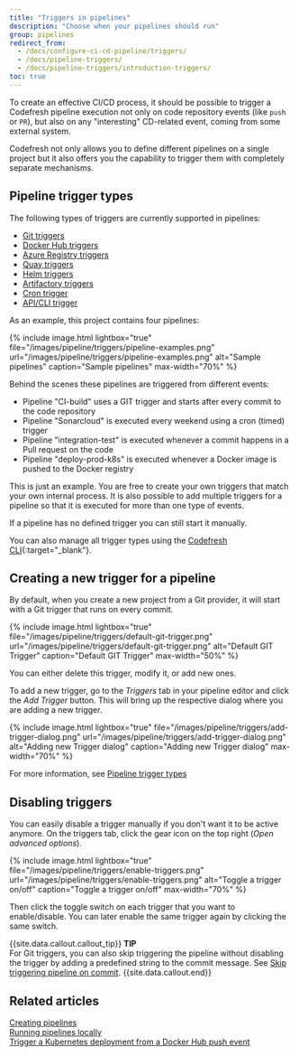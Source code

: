 ```yaml
---
title: "Triggers in pipelines"
description: "Choose when your pipelines should run"
group: pipelines
redirect_from:
  - /docs/configure-ci-cd-pipeline/triggers/
  - /docs/pipeline-triggers/
  - /docs/pipeline-triggers/introduction-triggers/
toc: true
---
```



To create an effective CI/CD process, it should be possible to trigger a Codefresh pipeline execution not only on code repository events (like `push` or `PR`), but also on any "interesting" CD-related event, coming from some external system.

Codefresh not only allows you to define different pipelines on a single project but it also offers you the capability to trigger them with completely separate mechanisms.


## Pipeline trigger types

The following types of triggers are currently supported in pipelines:

* [Git triggers]({{site.baseurl}}/docs/pipelines/triggers/git-triggers/git-triggers)
* [Docker Hub triggers]({{site.baseurl}}/docs/pipelines/triggers/dockerhub-triggers)
* [Azure Registry triggers]({{site.baseurl}}/docs/pipelines/triggers/azure-triggers)
* [Quay triggers]({{site.baseurl}}/docs/pipelines/triggers/quay-triggers)
* [Helm triggers]({{site.baseurl}}/docs/pipelines/triggers/helm-triggers)
* [Artifactory triggers]({{site.baseurl}}/docs/pipelines/triggers/jfrog-triggers)
* [Cron trigger]({{site.baseurl}}/docs/pipelines/triggers/cron-triggers)
* [API/CLI trigger]({{site.baseurl}}/docs/integrations/codefresh-api/)

As an example, this project contains four pipelines:

{% include image.html
lightbox="true"
file="/images/pipeline/triggers/pipeline-examples.png"
url="/images/pipeline/triggers/pipeline-examples.png"
alt="Sample pipelines"
caption="Sample pipelines"
max-width="70%"
%}

Behind the scenes these pipelines are triggered from different events:

* Pipeline "CI-build" uses a GIT trigger and starts after every commit to the code repository
* Pipeline "Sonarcloud" is executed every weekend using a cron (timed) trigger
* Pipeline "integration-test" is executed whenever a commit happens in a Pull request on the code
* Pipeline "deploy-prod-k8s" is executed whenever a Docker image is pushed to the Docker registry

This is just an example. You are free to create your own triggers that match your own internal process.
It is also possible to add multiple triggers for a pipeline so that it is executed for more than one type of events.

If a pipeline has no defined trigger you can still start it manually.

You can also manage all trigger types using the [Codefresh CLI](https://codefresh-io.github.io/cli/triggers/){:target="\_blank"}.



## Creating a new trigger for a pipeline

By default, when you create a new project from a Git provider, it will start with a Git trigger that runs on every commit.

{% include image.html
lightbox="true"
file="/images/pipeline/triggers/default-git-trigger.png"
url="/images/pipeline/triggers/default-git-trigger.png"
alt="Default GIT Trigger"
caption="Default GIT Trigger"
max-width="50%"
%}

You can either delete this trigger, modify it, or add new ones.

To add a new trigger, go to the *Triggers* tab in your pipeline editor and click the *Add Trigger* button. This will bring up the respective dialog where you are adding a new trigger.

{% include image.html
lightbox="true"
file="/images/pipeline/triggers/add-trigger-dialog.png"
url="/images/pipeline/triggers/add-trigger-dialog.png"
alt="Adding new Trigger dialog"
caption="Adding new Trigger dialog"
max-width="70%"
%}

For more information, see [Pipeline trigger types](#pipeline-trigger-types)


## Disabling triggers

You can easily disable a trigger manually if you don't want it to be active anymore.
On the triggers tab, click the gear icon on the top right (*Open advanced options*).

{% include image.html
lightbox="true"
file="/images/pipeline/triggers/enable-triggers.png"
url="/images/pipeline/triggers/enable-triggers.png"
alt="Toggle a trigger on/off"
caption="Toggle a trigger on/off"
max-width="70%"
%}


Then click the toggle switch on each trigger that you want to enable/disable. You can later enable the same trigger again
by clicking the same switch.

{{site.data.callout.callout_tip}}
**TIP**  
For Git triggers, you can also skip triggering the pipeline without disabling the trigger by adding a predefined string to the commit message. See [Skip triggering pipeline on commit]({{site.baseurl}}/docs/pipelines/triggers/git-triggers/#skip-triggering-pipeline-on-commit).
{{site.data.callout.end}}

## Related articles
[Creating pipelines]({{site.baseurl}}/docs/pipelines/pipelines/)  
[Running pipelines locally]({{site.baseurl}}/docs/pipelines/running-pipelines-locally/)  
[Trigger a Kubernetes deployment from a Docker Hub push event]({{site.baseurl}}/docs/example-catalog/cd-examples/trigger-a-k8s-deployment-from-docker-registry/)

